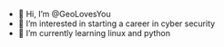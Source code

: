 - 👋 Hi, I’m @GeoLovesYou
- 👀 I’m interested in starting a career in cyber security
- 🌱 I’m currently learning linux and python

<!---
GeoLovesYou/GeoLovesYou is a ✨ special ✨ repository because its `README.md` (this file) appears on your GitHub profile.
You can click the Preview link to take a look at your changes.
--->
